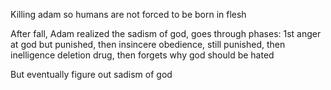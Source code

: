 Killing adam so humans are not forced to be born in flesh

After fall, Adam realized the sadism of god,
goes through phases:
1st anger at god but punished,
then insincere obedience, still punished,
then inelligence deletion drug,
then forgets why god should be hated

But eventually figure out sadism of god